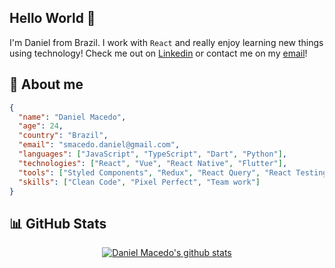 ## Hello World 👋

I'm Daniel from Brazil. I work with `React` and really enjoy learning new things using technology! Check me out on [Linkedin](https://www.linkedin.com/in/macedo-daniel/) or contact me on my [email](mailto:smacedo.daniel@gmail.com)!

## 👤 About me

```json
{
  "name": "Daniel Macedo",
  "age": 24,
  "country": "Brazil",
  "email": "smacedo.daniel@gmail.com",
  "languages": ["JavaScript", "TypeScript", "Dart", "Python"],
  "technologies": ["React", "Vue", "React Native", "Flutter"],
  "tools": ["Styled Components", "Redux", "React Query", "React Testing Library"],
  "skills": ["Clean Code", "Pixel Perfect", "Team work"]
}
```

## 📊 GitHub Stats

<div align="center" />

<a href="https://github.com/daniudo557" alt="link to Daniel Macedo's github page" >
  <img alt="Daniel Macedo's github stats" src="https://github-readme-stats.vercel.app/api/top-langs/?username=daniudo557&theme=midnight-purple&hide_langs_below=1" />
</a>
